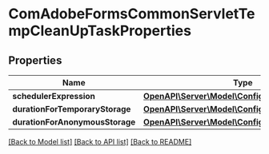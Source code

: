# ComAdobeFormsCommonServletTempCleanUpTaskProperties

## Properties
Name | Type | Description | Notes
------------ | ------------- | ------------- | -------------
**schedulerExpression** | [**OpenAPI\Server\Model\ConfigNodePropertyString**](ConfigNodePropertyString.md) |  | [optional] 
**durationForTemporaryStorage** | [**OpenAPI\Server\Model\ConfigNodePropertyString**](ConfigNodePropertyString.md) |  | [optional] 
**durationForAnonymousStorage** | [**OpenAPI\Server\Model\ConfigNodePropertyString**](ConfigNodePropertyString.md) |  | [optional] 

[[Back to Model list]](../README.md#documentation-for-models) [[Back to API list]](../README.md#documentation-for-api-endpoints) [[Back to README]](../README.md)


